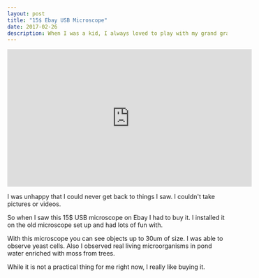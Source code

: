 ```yaml
---
layout: post
title: "15$ Ebay USB Microscope"
date: 2017-02-26
description: When I was a kid, I always loved to play with my grand grand father's microscope which used to be used for checking meat for presence of dangerous worms.
---
```


<iframe width="560" height="315" src="https://www.youtube.com/embed/eDrts252LsA" frameborder="0" allowfullscreen></iframe>

I was unhappy that I could never get back to things I saw. I couldn't take pictures or videos.

So when I saw this 15$ USB microscope on Ebay I had to buy it. I installed it on the old microscope set up and had lots of fun with.

With this microscope you can see objects up to 30um of size. I was able to observe yeast cells. Also I observed real living microorganisms in pond water enriched with moss from trees.

While it is not a practical thing for me right now, I really like buying it.


